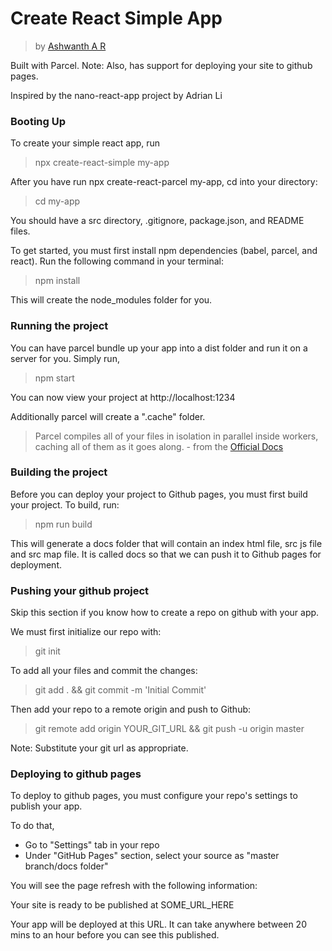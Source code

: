 
# Create React Simple App

> by [Ashwanth A R](https://github.com/ashwanth1109)

Built with Parcel.
Note: Also, has support for deploying your site to github pages.

Inspired by the nano-react-app project by Adrian Li

### Booting Up

To create your simple react app, run

> npx create-react-simple my-app

After you have run npx create-react-parcel my-app, cd into your directory:

> cd my-app

You should have a src directory, .gitignore, package.json, and README files.

To get started, you must first install npm dependencies (babel, parcel, and react). Run the following command in your terminal:

> npm install

This will create the node_modules folder for you.

### Running the project

You can have parcel bundle up your app into a dist folder and run it on a server for you. Simply run,

> npm start

You can now view your project at http://localhost:1234

Additionally parcel will create a ".cache" folder.

> Parcel compiles all of your files in isolation in parallel inside workers, caching all of them as it goes along. - from the [Official Docs](https://github.com/parcel-bundler/parcel#introduction)

### Building the project

Before you can deploy your project to Github pages, you must first build your project. To build, run:

> npm run build

This will generate a docs folder that will contain an index html file, src js file and src map file. It is called docs so that we can push it to Github pages for deployment.

### Pushing your github project

Skip this section if you know how to create a repo on github with your app.

We must first initialize our repo with:

> git init

To add all your files and commit the changes:

> git add . && git commit -m 'Initial Commit'

Then add your repo to a remote origin and push to Github:


> git remote add origin YOUR_GIT_URL && git push -u origin master


Note: Substitute your git url as appropriate.

### Deploying to github pages

To deploy to github pages, you must configure your repo's settings to publish your app.

To do that,

- Go to "Settings" tab in your repo
- Under "GitHub Pages" section, select your source as "master branch/docs folder"

You will see the page refresh with the following information:

Your site is ready to be published at SOME_URL_HERE

Your app will be deployed at this URL. It can take anywhere between 20 mins to an hour before you can see this published.
